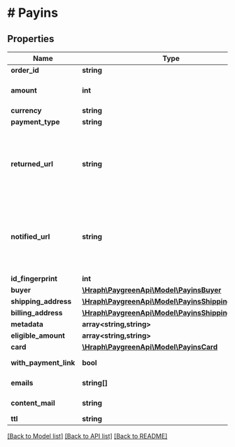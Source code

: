 # # Payins

## Properties

Name | Type | Description | Notes
------------ | ------------- | ------------- | -------------
**order_id** | **string** |  |
**amount** | **int** | Le montant est en centimes. |
**currency** | **string** |  |
**payment_type** | **string** |  | [optional]
**returned_url** | **string** | Adresse sur laquelle il faut rediriger le client après que l&#39;action a été effectuée. | [optional]
**notified_url** | **string** | Adresse sur laquelle PayGreen peut faire des appels pour mettre à jour le statut. | [optional]
**id_fingerprint** | **int** |  | [optional]
**buyer** | [**\Hraph\PaygreenApi\Model\PayinsBuyer**](PayinsBuyer.md) |  | [optional]
**shipping_address** | [**\Hraph\PaygreenApi\Model\PayinsShippingAddress**](PayinsShippingAddress.md) |  | [optional]
**billing_address** | [**\Hraph\PaygreenApi\Model\PayinsShippingAddress**](PayinsShippingAddress.md) |  | [optional]
**metadata** | **array<string,string>** |  | [optional]
**eligible_amount** | **array<string,string>** |  | [optional]
**card** | [**\Hraph\PaygreenApi\Model\PayinsCard**](PayinsCard.md) |  | [optional]
**with_payment_link** | **bool** |  | [optional] [readonly]
**emails** | **string[]** |  | [optional] [readonly]
**content_mail** | **string** |  | [optional] [readonly]
**ttl** | **string** |  | [optional]

[[Back to Model list]](../../README.md#models) [[Back to API list]](../../README.md#endpoints) [[Back to README]](../../README.md)
